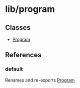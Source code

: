 # lib/program

## Classes

- [Program](lib.program.Class.Program.md)

## References

### default

Renames and re-exports [Program](lib.program.Class.Program.md)

